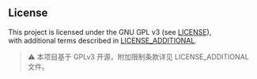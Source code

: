 ## License

This project is licensed under the GNU GPL v3 (see [LICENSE](./LICENSE)),  
with additional terms described in [LICENSE_ADDITIONAL](./LICENSE_ADDITIONAL).

> ⚠️ 本项目基于 GPLv3 开源，附加限制条款详见 LICENSE_ADDITIONAL 文件。
